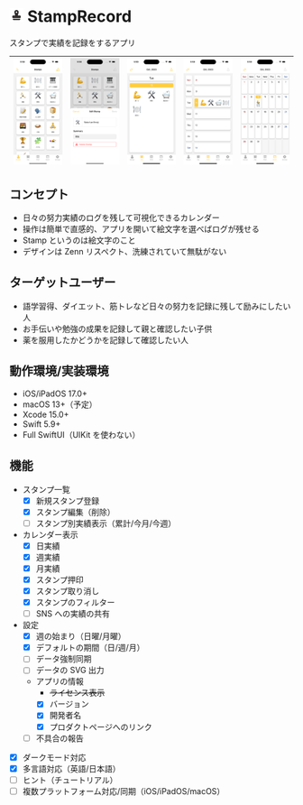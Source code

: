 # <img src="Design/rounded-icon.png" alt="logo" width="25px" height="25px" /> StampRecord

スタンプで実績を記録をするアプリ

| ![](./ScreenShot/1_stamps.png) | ![](./ScreenShot/2_edit_stamp.png) | ![](./ScreenShot/3_day_calendar.png) | ![](./ScreenShot/4_week_calendar.png) | ![](./ScreenShot/5_month_calendar.png) |
| :----------------------------: | :--------------------------------: | :----------------------------------: | :-----------------------------------: | :------------------------------------: |

## コンセプト

- 日々の努力実績のログを残して可視化できるカレンダー
- 操作は簡単で直感的、アプリを開いて絵文字を選べばログが残せる
- Stamp というのは絵文字のこと
- デザインは Zenn リスペクト、洗練されていて無駄がない

## ターゲットユーザー

- 語学習得、ダイエット、筋トレなど日々の努力を記録に残して励みにしたい人
- お手伝いや勉強の成果を記録して親と確認したい子供
- 薬を服用したかどうかを記録して確認したい人

## 動作環境/実装環境

- iOS/iPadOS 17.0+
- macOS 13+（予定）
- Xcode 15.0+
- Swift 5.9+
- Full SwiftUI（UIKit を使わない）

## 機能

- スタンプ一覧
  - [x] 新規スタンプ登録
  - [x] スタンプ編集（削除）
  - [ ] スタンプ別実績表示（累計/今月/今週）
- カレンダー表示
  - [x] 日実績
  - [x] 週実績
  - [x] 月実績
  - [x] スタンプ押印
  - [x] スタンプ取り消し
  - [x] スタンプのフィルター
  - [ ] SNS への実績の共有
- 設定
  - [x] 週の始まり（日曜/月曜）
  - [x] デフォルトの期間（日/週/月）
  - [ ] データ強制同期
  - [ ] データの SVG 出力
  - アプリの情報
    - ~~ライセンス表示~~
    - [x] バージョン
    - [x] 開発者名
    - [x] プロダクトページへのリンク
  - [ ] 不具合の報告
- [x] ダークモード対応
- [x] 多言語対応（英語/日本語）
- [ ] ヒント（チュートリアル）
- [ ] 複数プラットフォーム対応/同期（iOS/iPadOS/macOS）
